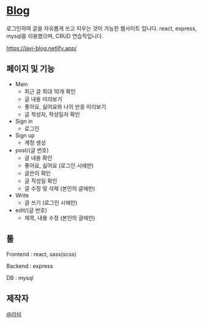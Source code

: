 # [Blog](https://lavi-blog.netlify.app/)
로그인하여 글을 자유롭게 쓰고 지우는 것이 가능한 웹사이트 입니다.
react, express, mysql을 이용했으며, CRUD 연습작입니다.

https://lavi-blog.netlify.app/

## 페이지 및 기능
- Main
  - 최근 글 최대 10개 확인
  - 글 내용 미리보기
  - 좋아요, 싫어요와 나의 반응 미리보기
  - 글 작성자, 작성일자 확인
- Sign in
  - 로그인
- Sign up
  - 계정 생성
- post/(글 번호)
  - 글 내용 확인
  - 좋아요, 싫어요 (로그인 시에만)
  - 글쓴이 확인
  - 글 작성일 확인
  - 글 수정 및 삭제 (본인의 글에만)
- Write
  - 글 쓰기 (로그인 시에만)
- edit/(글 번호)
  - 제목, 내용 수정 (본인의 글에만)

## 툴
Frontend : react, sass(scss)

Backend : express

DB : mysql

## 제작자
[@라비](https://github.com/lavi27)
